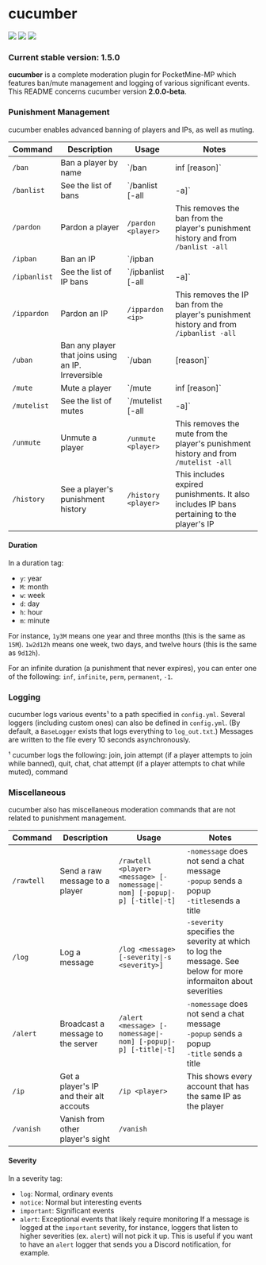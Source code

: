 # cucumber

[![](https://poggit.pmmp.io/shield.state/cucumber)](https://poggit.pmmp.io/p/cucumber)
[![](https://poggit.pmmp.io/ci.shield/adeynes/cucumber/cucumber)](https://poggit.pmmp.io/p/cucumber)
[![](https://poggit.pmmp.io/shield.dl.total/cucumber)](https://poggit.pmmp.io/p/cucumber)

### Current stable version: 1.5.0

**cucumber** is a complete moderation plugin for PocketMine-MP which features ban/mute management and logging of various significant events.
This README concerns cucumber version **2.0.0-beta**.

### Punishment Management
cucumber enables advanced banning of players and IPs, as well as muting.

| **Command**  | **Description**                                     | **Usage**                                                                 | **Notes**                                                                                                                                                                                                       |
|--------------|-----------------------------------------------------|---------------------------------------------------------------------------|-----------------------------------------------------------------------------------------------------------------------------------------------------------------------------------------------------------------|
| `/ban`       | Ban a player by name                                | `/ban <player> <duration>|inf [reason]`                                   | See below for the format of the `duration` argument                                                                                                                                                             |
| `/banlist`   | See the list of bans                                | `/banlist [-all|-a]`                                                      | The `-all` flag specifies that all bans should be shown , including those that have expired                                                                                                                     |
| `/pardon`    | Pardon a player                                     | `/pardon <player>`                                                        | This removes the ban from the player's punishment history and from `/banlist -all`                                                                                                                              |
| `/ipban`     | Ban an IP                                           | `/ipban <player>|<ip> <duration>|inf [reason]`                            | You can enter either a player or an IP as the first argument, the plugin will infer which was entered and act accordingly. See below for the format of the `duration` argumment                                 |
| `/ipbanlist` | See the list of IP bans                             | `/ipbanlist [-all|-a]`                                                    | The `-all` flag specifies that all IP bans should be shown, including those that have expired                                                                                                                   |
| `/ippardon`  | Pardon an IP                                        | `/ippardon <ip>`                                                          | This removes the IP ban from the player's punishment history and from `/ipbanlist -all`                                                                                                                         |
| `/uban`      | Ban any player that joins using an IP. Irreversible | `/uban <player>|<ip> [reason]`                                            | Ubans are **permanent** and cannot be *undone*, hence they have no duration argument. You can enter either a player or an IP as the first argument, the plugin will infer which was entered and act accordingly |
| `/mute`      | Mute a player                                       | `/mute <player> <duration>|inf [reason]`                                  | See below for the format of the `duration` argument                                                                                                                                                             |
| `/mutelist`  | See the list of mutes                               | `/mutelist [-all|-a]`                                                     | The `-all` flag specifies that all mutes should be shown, including those that have expired                                                                                                                     |
| `/unmute`    | Unmute a player                                     | `/unmute <player>`                                                        | This removes the mute from the player's punishment history and from `/mutelist -all`                                                                                                                            |
| `/history`   | See a player's punishment history                   | `/history <player>`                                                       | This includes expired punishments. It also includes IP bans pertaining to the player's IP                                                                                                                       |

#### Duration
In a duration tag:
* `y`: year
* `M`: month
* `w`: week
* `d`: day
* `h`: hour
* `m`: minute

For instance, `1y3M` means one year and three months (this is the same as `15M`). `1w2d12h` means one week, two days, and twelve hours (this is the same as `9d12h`).

For an infinite duration (a punishment that never expires), you can enter one of the following: `inf`, `infinite`, `perm`, `permanent`, `-1`.

### Logging
cucumber logs various events¹ to a path specified in `config.yml`. Several loggers (including custom ones) can also be defined in `config.yml`. (By default, a `BaseLogger` exists that logs everything to `log_out.txt`.) Messages are written to the file every 10 seconds asynchronously.

¹ cucumber logs the following: join, join attempt (if a player attempts to join while banned), quit, chat, chat attempt (if a player attempts to chat while muted), command

### Miscellaneous
cucumber also has miscellaneous moderation commands that are not related to punishment management.

| **Command** | **Description**                                         | **Usage**                                                                  | **Notes**                                                                                                       |
|-------------|---------------------------------------------------------|----------------------------------------------------------------------------|-----------------------------------------------------------------------------------------------------------------|
| `/rawtell`  | Send a raw message to a player                          | `/rawtell <player> <message> [-nomessage\|-nom] [-popup\|-p] [-title\|-t]` | `-nomessage` does not send a chat message<br>`-popup` sends a popup<br>`-title`sends a title                    |
| `/log`      | Log a message                                           | `/log <message> [-severity\|-s <severity>]`                                | `-severity` specifies the severity at which to log the message. See below for more informaiton about severities |
| `/alert`    | Broadcast a message to the server                       | `/alert <message> [-nomessage\|-nom] [-popup\|-p] [-title\|-t]`            | `-nomessage` does not send a chat message<br>`-popup` sends a popup<br>`-title` sends a title                   |
| `/ip`       | Get a player's IP and their alt accouts                 | `/ip <player>`                                                             | This shows every account that has the same IP as the player                                                     |
| `/vanish`   | Vanish from other player's sight                        | `/vanish`                                                                  |                                                                                                                 |

#### Severity
In a severity tag:
* `log`: Normal, ordinary events
* `notice`: Normal but interesting events
* `important`: Significant events
* `alert`: Exceptional events that likely require monitoring
If a message is logged at the `important` severity, for instance, loggers that listen to higher severities (ex. `alert`) will not pick it up. This is useful if you want to have an `alert` logger that sends you a Discord notification, for example.
